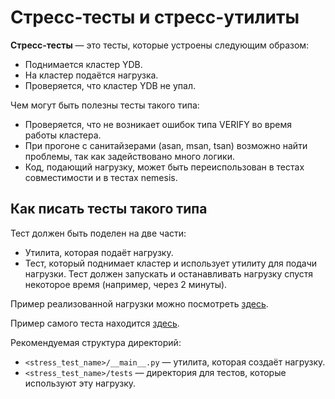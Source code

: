 # Стресс-тесты и стресс-утилиты

**Стресс-тесты** — это тесты, которые устроены следующим образом:
- Поднимается кластер YDB.
- На кластер подаётся нагрузка.
- Проверяется, что кластер YDB не упал.

Чем могут быть полезны тесты такого типа:
- Проверяется, что не возникает ошибок типа VERIFY во время работы кластера.
- При прогоне с санитайзерами (asan, msan, tsan) возможно найти проблемы, так как задействовано много логики.
- Код, подающий нагрузку, может быть переиспользован в тестах совместимости и в тестах nemesis.

## Как писать тесты такого типа

Тест должен быть поделен на две части:
- Утилита, которая подаёт нагрузку.
- Тест, который поднимает кластер и использует утилиту для подачи нагрузки. Тест должен запускать и останавливать нагрузку спустя некоторое время (например, через 2 минуты).

Пример реализованной нагрузки можно посмотреть [здесь](olap_workload/__main__.py).

Пример самого теста находится [здесь](olap_workload/tests/test_workload.py).

Рекомендуемая структура директорий:
- `<stress_test_name>/__main__.py` — утилита, которая создаёт нагрузку.
- `<stress_test_name>/tests` — директория для тестов, которые используют эту нагрузку.
